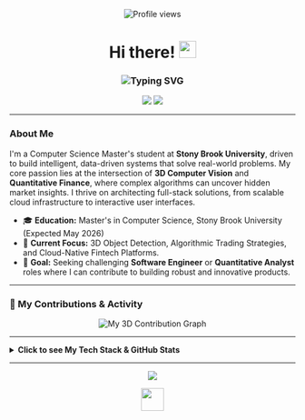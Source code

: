 <p align="center">
  <img src="https://komarev.com/ghpvc/?username=preethamdandu&label=Profile%20Views&color=0e75b6&style=flat-square" alt="Profile views"/>
</p>

<h1 align="center">
  Hi there! 
  <img src="https://media.giphy.com/media/hvRJCLFzcasrR4ia7z/giphy.gif" width="30px"/>
</h1>

<h3 align="center">
  <img src="https://readme-typing-svg.herokuapp.com?font=Fira+Code&size=25&duration=4000&color=58A6FF&center=true&vCenter=true&width=600&lines=I'm+Preetham+Dandu;A+CS+Master's+Student+%40+Stony+Brook;A+Machine+Learning+%26+3D+Vision+Researcher;An+Aspiring+Quantitative+Developer" alt="Typing SVG" />
</h3>

<p align="center">
  <a href="mailto:preethamdandu8@gmail.com"><img src="https://img.shields.io/badge/Gmail-D14836?style=for-the-badge&logo=gmail&logoColor=white" /></a>
  <a href="https://www.linkedin.com/in/your-linkedin-username/"><img src="https://img.shields.io/badge/LinkedIn-0077B5?style=for-the-badge&logo=linkedin&logoColor=white" /></a>
</p>

---

### About Me
I'm a Computer Science Master's student at **Stony Brook University**, driven to build intelligent, data-driven systems that solve real-world problems. My core passion lies at the intersection of **3D Computer Vision** and **Quantitative Finance**, where complex algorithms can uncover hidden market insights. I thrive on architecting full-stack solutions, from scalable cloud infrastructure to interactive user interfaces.

- 🎓 **Education:** Master's in Computer Science, Stony Brook University (Expected May 2026)
- 🔭 **Current Focus:** 3D Object Detection, Algorithmic Trading Strategies, and Cloud-Native Fintech Platforms.
- 🌱 **Goal:** Seeking challenging **Software Engineer** or **Quantitative Analyst** roles where I can contribute to building robust and innovative products.

---

### 🚀 My Contributions & Activity

<p align="center">
  <img src="https://github-profile-3d-contrib.vercel.app/api?username=preethamdandu&theme=tokyo-night" alt="My 3D Contribution Graph"/>
  
  </p>

---

<details>
  <summary><b>Click to see My Tech Stack & GitHub Stats</b></summary>
  
  ### 💻 My Tech Stack
  <p align="center">
    <a href="#"><img alt="Python" src="https://img.shields.io/badge/Python-3776AB?style=for-the-badge&logo=python&logoColor=white"></a>
    <a href="#"><img alt="React" src="https://img.shields.io/badge/React-20232A?style=for-the-badge&logo=react&logoColor=61DAFB"></a>
    <a href="#"><img alt="PyTorch" src="https://img.shields.io/badge/PyTorch-EE4C2C?style=for-the-badge&logo=pytorch&logoColor=white"></a>
    </p>
  
  ### 📊 My GitHub Stats
  <p align="center">
    <img align="center" src="https://github-readme-stats.vercel.app/api?username=preethamdandu&show_icons=true&locale=en&theme=tokyonight" alt="preethamdandu's GitHub stats" />
    <br/>
    <img align="center" src="https://github-readme-stats.vercel.app/api/top-langs?username=preethamdandu&layout=compact&langs_count=8&theme=tokyonight" alt="preethamdandu's top languages" />
  </p>

</details>

---

<p align="center">
  <img src="https://raw.githubusercontent.com/Trilokia/Trilokia/379277808b6145041530756a1523c8a4c0753556/assets/images/footer_header.svg" />
</p>
<p align="center">
  <img src="https://cultofthepartyparrot.com/parrots/hd/githubparrot.gif" width="40" height="40"/>
</p>
